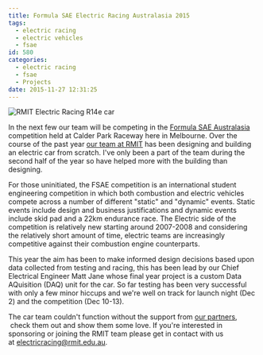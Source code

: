 ```yaml
---
title: Formula SAE Electric Racing Australasia 2015
tags:
  - electric racing
  - electric vehicles
  - fsae
id: 580
categories:
  - electric racing
  - fsae
  - Projects
date: 2015-11-27 12:31:25
---
```


![RMIT Electric Racing R14e car](/images/formula-sae-electric-racing-australasia-2015.jpg)

In the next few our team will be competing in the [Formula SAE Australasia](http://www.saea.com.au/page-18124) competition held at Calder Park Raceway here in Melbourne.<!--more--> Over the course of the past year [our team at RMIT](http://rmitelectricracing.com/2015team/) has been designing and building an electric car from scratch. I've only been a part of the team during the second half of the year so have helped more with the building than designing.

For those uninitiated, the FSAE competition is an international student engineering competition in which both combustion and electric vehicles compete across a number of different "static" and "dynamic" events. Static events include design and business justifications and dynamic events include skid pad and a 22km endurance race. The Electric side of the competition is relatively new starting around 2007-2008 and considering the relatively short amount of time, electric teams are increasingly competitive against their combustion engine counterparts.

This year the aim has been to make informed design decisions based upon data collected from testing and racing, this has been lead by our Chief Electrical Engineer Matt Jane whose final year project is a custom Data AQuisition (DAQ) unit for the car. So far testing has been very successful with only a few minor hiccups and we're well on track for launch night (Dec 2) and the competition (Dec 10-13).

The car team couldn't function without the support from [our partners](http://rmitelectricracing.com/partners/),  check them out and show them some love. If you're interested in sponsoring or joining the RMIT team please get in contact with us at [electricracing@rmit.edu.au](mailto:electricracing@rmit.edu.au).
